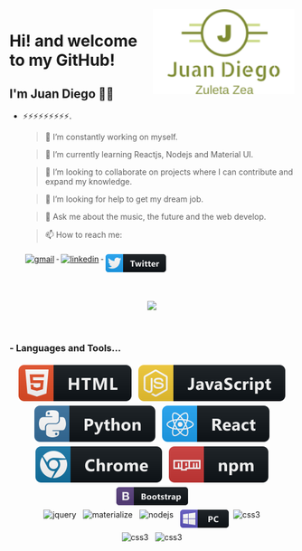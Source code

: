 <img src="https://raw.githubusercontent.com/godie2017/godie2017/main/logo.png" width="250" align="right" hspace="0" />

# Hi! and welcome to my GitHub!
## I'm **Juan Diego** 🖖🏼

- ⚡⚡⚡⚡⚡⚡⚡⚡⚡.
  >🔭 I’m constantly working on myself.
  
  >🌱 I’m currently learning Reactjs, Nodejs and Material UI.
  
  >👯 I’m looking to collaborate on projects where I can contribute and expand my knowledge.
  
  >🤔 I’m looking for help to get my dream job.
  
  >💬 Ask me about the music, the future and the web develop.
  
  >📫 How to reach me:
  
  <p align="left">
    <a href="mailto:juandiegozuleta@gmail.com">
      <img src="https://raw.githubusercontent.com/MikeCodesDotNET/ColoredBadges/master/png/social/gmail.png" alt="gmail" style="vertical-align:top; margin:6px 4px" target="_blank">
    </a>

    <a href="https://www.linkedin.com/in/juandiegozuleta/">
      <img src="https://raw.githubusercontent.com/MikeCodesDotNET/ColoredBadges/master/png/social/linkedin.png" alt="linkedin" style="vertical-align:top; margin:6px 4px" target="_blank">
    </a>

    <a href="https://twitter.com/juandiegozuleta">
      <img src="https://raw.githubusercontent.com/MikeCodesDotNET/ColoredBadges/master/png/social/twitter.png" alt="twetter" style="vertical-align:top; margin:6px 4px" target="_blank">
    </a>
  </p>
  
  <br>

<p align="center" >
<img src="https://github-readme-stats.vercel.app/api?username=godie2017&&show_icons=true&title_color=ffffff&icon_color=7F0D8F&text_color=FDFEFF&bg_color=7e8b30">
</p>
<br>

### - Languages and Tools...

<p align="center">

<!-- For more icons please follow  https://github.com/MikeCodesDotNET/ColoredBadges -->

 <img src="https://raw.githubusercontent.com/MikeCodesDotNET/ColoredBadges/master/svg/dev/languages/html.svg" alt="html" style="vertical-align:top; margin:4px">
 <img src="https://raw.githubusercontent.com/MikeCodesDotNET/ColoredBadges/master/svg/dev/languages/js.svg" alt="js" style="vertical-align:top; margin:4px"> <img src="https://raw.githubusercontent.com/MikeCodesDotNET/ColoredBadges/master/svg/dev/languages/python.svg" alt="python" style="vertical-align:top; margin:4px"> <img src="https://raw.githubusercontent.com/MikeCodesDotNET/ColoredBadges/master/svg/dev/frameworks/react.svg" alt="react" style="vertical-align:top; margin:4px"> <img src="https://raw.githubusercontent.com/MikeCodesDotNET/ColoredBadges/master/svg/dev/misc/chrome.svg" alt="chrome" style="vertical-align:top; margin:4px"> <img src="https://raw.githubusercontent.com/MikeCodesDotNET/ColoredBadges/master/svg/dev/services/npm.svg" alt="npm" style="vertical-align:top; margin:4px"> <img src="https://raw.githubusercontent.com/MikeCodesDotNET/ColoredBadges/master/png/dev/frameworks/bootstrap.png" alt="bootstrap" style="vertical-align:top; margin:4px"><br> <img src="https://raw.githubusercontent.com/MikeCodesDotNET/ColoredBadges/master/png/dev/frameworks/jquery.png" alt="jquery" style="vertical-align:top; margin:4px"> <img src="https://raw.githubusercontent.com/MikeCodesDotNET/ColoredBadges/master/png/dev/frameworks/materialize.png" alt="materialize" style="vertical-align:top; margin:4px"> <img src="https://raw.githubusercontent.com/MikeCodesDotNET/ColoredBadges/master/png/dev/frameworks/nodejs.png" alt="nodejs" style="vertical-align:top; margin:4px"> <img src="https://raw.githubusercontent.com/MikeCodesDotNET/ColoredBadges/master/png/devices/pc.png" alt="pc" style="vertical-align:top; margin:4px"><img src="https://raw.githubusercontent.com/MikeCodesDotNET/ColoredBadges/master/png/dev/languages/css3.png" alt="css3" style="vertical-align:top; margin:4px"><br> <img src="https://raw.githubusercontent.com/MikeCodesDotNET/ColoredBadges/master/png/dev/misc/firefox.png" alt="css3" style="vertical-align:top; margin:4px"> <img src="https://raw.githubusercontent.com/MikeCodesDotNET/ColoredBadges/master/png/dev/misc/web.png" alt="css3" style="vertical-align:top; margin:4px">

</p>


